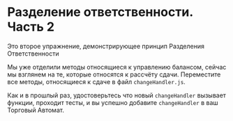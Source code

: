 # Разделение ответственности. Часть 2

Это второе упражнение, демонстрирующее принцип Разделения Ответственности

Мы уже отделили методы относящиеся к управлению балансом, сейчас мы взглянем на те, которые относятся к рассчёту сдачи. Переместите все методы, относящиеся к сдаче в файл `changeHandler.js`.

Как и в прошлый раз, удостоверьтесь что новый `changeHandler` вызывает функции, проходит тесты, и вы успешно добавите `changeHandler` в ваш Торговый Автомат.